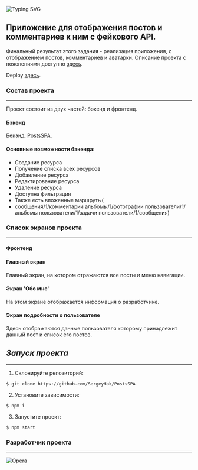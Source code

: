 ![Typing SVG](https://readme-typing-svg.herokuapp.com?font=Agdasima&pause=1000&color=1527F7&center=true&multiline=true&width=435&lines=Дипломная+работа+PostsSPA!)
## Приложение для отображения постов и комментариев к ним с фейкового API.
 Финальный результат этого задания - реализация приложения, с отображением постов, комментариев и аватарки. 
 Описание проекта c пояснениями доступно [здесь](https://docs.google.com/document/d/1t0XQdIRmHSMfl7dcYuEy1ZwsCy6RqPGECyHZcddyvBg/edit).

Deploy [здесь](https://idyllic-rugelach-42c855.netlify.app).

### Состав проекта
***
Проект состоит из двух частей: бэкенд и фронтенд.
#### Бэкенд
Бекэнд: [PostsSPA](https://jsonplaceholder.typicode.com/guide/).
#### Основные возможности бэкенда:
- Создание ресурса
- Получение списка всех ресурсов
- Добавление ресурса
- Редактирование ресурса
- Удаление ресурса
- Доступна фильтрация
- Также есть вложенные маршруты(
- сообщения/1/комментарии
  альбомы/1/фотографии
  пользователи/1/альбомы
  пользователи/1/задачи
  пользователи/1/сообщения)
### Список экранов проекта 
***
#### Фронтенд

#### Главный экран
Главный экран, на котором отражаются все посты и меню навигации.

#### Экран 'Обо мне'
На этом экране отображается информация о разработчике.
#### Экран подробности о пользователе
Здесь отображаются данные пользователя которому принадлежит данный пост и список его постов.

## _Запуск проекта_
***
1. Склонируйте репозиторий:
```
$ git clone https://github.com/SergeyHak/PostsSPA
```
2. Установите зависимости:
```
$ npm i
```
3. Запустите проект:
```
$ npm start
```
### Разработчик проекта
***
[![Opera](https://img.shields.io/badge/SergeyHak-FF1B2D?style=for-the-badge&logo=Opera&logoColor=white)](https://github.com/SergeyHak)
